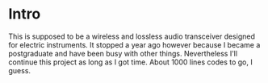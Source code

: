 # Intro
This is supposed to be a wireless and lossless audio transceiver designed for electric instruments. 
It stopped a year ago however because I became a postgraduate and have been busy with other things.
Nevertheless I'll continue this project as long as I got time. About 1000 lines codes to go, I guess.

